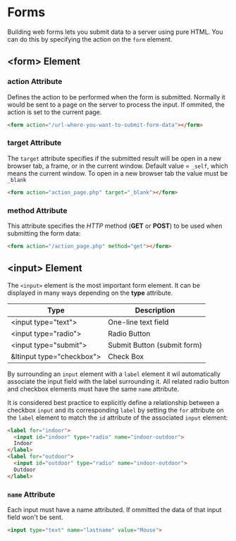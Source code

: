 # Forms
Building web forms lets you submit data to a server using pure HTML. You can do this by specifying the action on the `form` element.

## &lt;form> Element
### action Attribute
Defines the action to be performed when the form is submitted. Normally it would be sent to a page on the server to process the input.
If ommited, the action is set to the current page.

```html
<form action="/url-where-you-want-to-submit-form-data"></form>
```

### target Attribute
The `target` attribute specifies if the submitted result will be open in a new browser tab, a frame, or in the current window.
Default value = `_self`, which means the current window. To open in a new browser tab the value must be `_blank`
```html
<form action="action_page.php" target="_blank"></form>
```
### method Attribute
This attribute specifies the *HTTP* method (**GET** or **POST**) to be used when submitting the form data:
```html
<form action="/action_page.php" method="get"></form>
```

## &lt;input> Element
The `<input>` element is the most important form element. It can be displayed in many ways depending on the **type** attribute.

Type | Description
--- | ---
&lt;input type="text"> | One-line text field
&lt;input type="radio"> | Radio Button
&lt;input type="submit"> | Submit Button (submit form)
&ltinput type="checkbox"> | Check Box

By surrounding an `input` element with a `label` element it wil automatically associate the input field with the label surrounding it.
All related radio button and checkbox elements must have the same `name` attribute. 

It is considered best practice to explicitly define a relationship between a checkbox `input` and its corresponding `label` by setting the `for` attribute on the `label` element to match the `id` attribute of the associated `input` element:
```html
<label for="indoor">
  <input id="indoor" type="radio" name="indoor-outdoor">
  Indoor
</label>
<label for="outdoor">
  <input id="outdoor" type="radio" name="indoor-outdoor"> 
  Outdoor
</label>
```

### `name` Attribute
Each input must have a name attributed. If ommitted the data of that input field won't be sent.
```html
<input type="text" name="lastname" value="Mouse">
```
